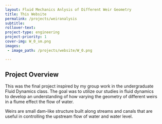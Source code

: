 ```yaml
---
layout: Fluid Mechanics Anlysis of Different Weir Geometry  
title: This Website
permalink: /projects/weiranalysis
subtitle: 
rollover-text:
project-type: engineering
project-priority: 1
cover-img: W_0_sm.png
images:
 - image_path: /projects/website/W_0.png

---
```


## Project Overview

This was the final project inspired by my group work in the undergraduate Fluid Dynamics class. The goal was to utilize our studies in fluid dynamics to develop an understanding of how varying the geometry of different weirs in a flume effect the flow of water. 

Weirs are small dam-like structure built along streams and canals that are useful in controlling the upstream flow of water and water level.